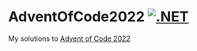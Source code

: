 # AdventOfCode2022 [![.NET](https://github.com/tralmix/AdventOfCode2022/actions/workflows/dotnet.yml/badge.svg?branch=master)](https://github.com/tralmix/AdventOfCode2022/actions/workflows/dotnet.yml)
My solutions to [Advent of Code 2022](https://adventofcode.com/2022)
